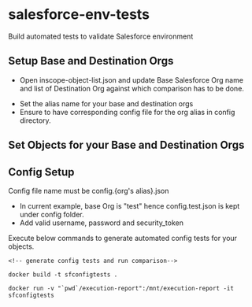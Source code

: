 # salesforce-env-tests

Build automated tests to validate Salesforce environment

## Setup Base and Destination Orgs

- Open inscope-object-list.json and update Base Salesforce Org name and list of Destination Org against which comparison has to be done.

* Set the alias name for your base and destination orgs
* Ensure to have corresponding config file for the org alias in config directory.

## Set Objects for your Base and Destination Orgs

## Config Setup

Config file name must be config.{org's alias}.json

- In current example, base Org is "test" hence config.test.json is kept under config folder.
- Add valid username, password and security_token

Execute below commands to generate automated config tests for your objects.

```
<!-- generate config tests and run comparison-->

docker build -t sfconfigtests .

docker run -v "`pwd`/execution-report":/mnt/execution-report -it sfconfigtests
```
